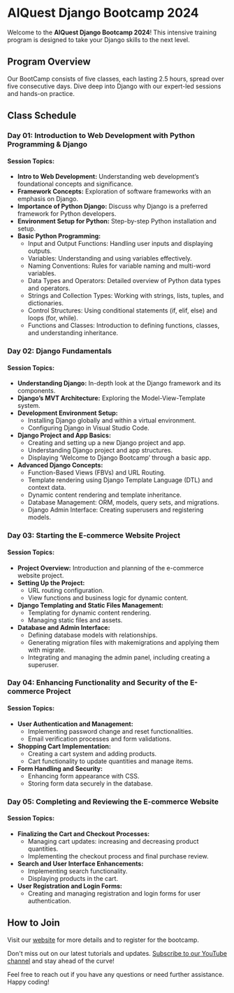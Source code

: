 <!DOCTYPE html>
<html>
<head>
</head>
<body>
  <h1>AIQuest Django Bootcamp 2024</h1>
  <p>Welcome to the <strong>AIQuest Django Bootcamp 2024</strong>! This intensive training program is designed to take your Django skills to the next level.</p>

  <h2>Program Overview</h2>
  <p>Our BootCamp consists of five classes, each lasting 2.5 hours, spread over five consecutive days. Dive deep into Django with our expert-led sessions and hands-on practice.</p>

  <h2>Class Schedule</h2>

  <h3>Day 01: Introduction to Web Development with Python Programming & Django</h3>
  <h4>Session Topics:</h4>
  <ul>
    <li><strong>Intro to Web Development:</strong> Understanding web development’s foundational concepts and significance.</li>
    <li><strong>Framework Concepts:</strong> Exploration of software frameworks with an emphasis on Django.</li>
    <li><strong>Importance of Python Django:</strong> Discuss why Django is a preferred framework for Python developers.</li>
    <li><strong>Environment Setup for Python:</strong> Step-by-step Python installation and setup.</li>
    <li><strong>Basic Python Programming:</strong>
      <ul>
        <li>Input and Output Functions: Handling user inputs and displaying outputs.</li>
        <li>Variables: Understanding and using variables effectively.</li>
        <li>Naming Conventions: Rules for variable naming and multi-word variables.</li>
        <li>Data Types and Operators: Detailed overview of Python data types and operators.</li>
        <li>Strings and Collection Types: Working with strings, lists, tuples, and dictionaries.</li>
        <li>Control Structures: Using conditional statements (if, elif, else) and loops (for, while).</li>
        <li>Functions and Classes: Introduction to defining functions, classes, and understanding inheritance.</li>
      </ul>
    </li>
  </ul>

  <h3>Day 02: Django Fundamentals</h3>
  <h4>Session Topics:</h4>
  <ul>
    <li><strong>Understanding Django:</strong> In-depth look at the Django framework and its components.</li>
    <li><strong>Django’s MVT Architecture:</strong> Exploring the Model-View-Template system.</li>
    <li><strong>Development Environment Setup:</strong>
      <ul>
        <li>Installing Django globally and within a virtual environment.</li>
        <li>Configuring Django in Visual Studio Code.</li>
      </ul>
    </li>
    <li><strong>Django Project and App Basics:</strong>
      <ul>
        <li>Creating and setting up a new Django project and app.</li>
        <li>Understanding Django project and app structures.</li>
        <li>Displaying ‘Welcome to Django Bootcamp’ through a basic app.</li>
      </ul>
    </li>
    <li><strong>Advanced Django Concepts:</strong>
      <ul>
        <li>Function-Based Views (FBVs) and URL Routing.</li>
        <li>Template rendering using Django Template Language (DTL) and context data.</li>
        <li>Dynamic content rendering and template inheritance.</li>
        <li>Database Management: ORM, models, query sets, and migrations.</li>
        <li>Django Admin Interface: Creating superusers and registering models.</li>
      </ul>
    </li>
  </ul>

  <h3>Day 03: Starting the E-commerce Website Project</h3>
  <h4>Session Topics:</h4>
  <ul>
    <li><strong>Project Overview:</strong> Introduction and planning of the e-commerce website project.</li>
    <li><strong>Setting Up the Project:</strong>
      <ul>
        <li>URL routing configuration.</li>
        <li>View functions and business logic for dynamic content.</li>
      </ul>
    </li>
    <li><strong>Django Templating and Static Files Management:</strong>
      <ul>
        <li>Templating for dynamic content rendering.</li>
        <li>Managing static files and assets.</li>
      </ul>
    </li>
    <li><strong>Database and Admin Interface:</strong>
      <ul>
        <li>Defining database models with relationships.</li>
        <li>Generating migration files with makemigrations and applying them with migrate.</li>
        <li>Integrating and managing the admin panel, including creating a superuser.</li>
      </ul>
    </li>
  </ul>

  <h3>Day 04: Enhancing Functionality and Security of the E-commerce Project</h3>
  <h4>Session Topics:</h4>
  <ul>
    <li><strong>User Authentication and Management:</strong>
      <ul>
        <li>Implementing password change and reset functionalities.</li>
        <li>Email verification processes and form validations.</li>
      </ul>
    </li>
    <li><strong>Shopping Cart Implementation:</strong>
      <ul>
        <li>Creating a cart system and adding products.</li>
        <li>Cart functionality to update quantities and manage items.</li>
      </ul>
    </li>
    <li><strong>Form Handling and Security:</strong>
      <ul>
        <li>Enhancing form appearance with CSS.</li>
        <li>Storing form data securely in the database.</li>
      </ul>
    </li>
  </ul>

  <h3>Day 05: Completing and Reviewing the E-commerce Website</h3>
  <h4>Session Topics:</h4>
  <ul>
    <li><strong>Finalizing the Cart and Checkout Processes:</strong>
      <ul>
        <li>Managing cart updates: increasing and decreasing product quantities.</li>
        <li>Implementing the checkout process and final purchase review.</li>
      </ul>
    </li>
    <li><strong>Search and User Interface Enhancements:</strong>
      <ul>
        <li>Implementing search functionality.</li>
        <li>Displaying products in the cart.</li>
      </ul>
    </li>
    <li><strong>User Registration and Login Forms:</strong>
      <ul>
        <li>Creating and managing registration and login forms for user authentication.</li>
      </ul>
    </li>
  </ul>

  <h2>How to Join</h2>
  <p>Visit our <a href="http://www.aiquest.org" target="_blank">website</a> for more details and to register for the bootcamp.</p>
  <p>Don't miss out on our latest tutorials and updates. <a href="https://www.youtube.com/studymart" target="_blank">Subscribe to our YouTube channel</a> and stay ahead of the curve!</p>

  <p>Feel free to reach out if you have any questions or need further assistance. Happy coding!</p>
</body>
</html>
